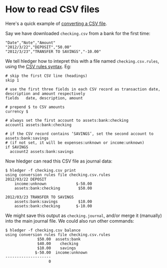 # How to read CSV files

Here's a quick example of [converting a CSV file](manual.html#csv-format).

Say we have downloaded `checking.csv` from a bank for the first time:
```csv
"Date","Note","Amount"
"2012/3/22","DEPOSIT","50.00"
"2012/3/23","TRANSFER TO SAVINGS","-10.00"
```

We tell hledger how to intepret this with a file named `checking.csv.rules`, using the [CSV rules syntax](manual.html#csv-format). Eg:
```rules
# skip the first CSV line (headings)
skip 1

# use the first three fields in each CSV record as transaction date, description and amount respectively
fields   date, description, amount

# prepend $ to CSV amounts
currency $

# always set the first account to assets:bank:checking
account1 assets:bank:checking

# if the CSV record contains ‘SAVINGS’, set the second account to assets:bank:savings
# (if not set, it will be expenses:unknown or income:unknown)
if SAVINGS
  account2 assets:bank:savings
```

Now hledger can read this CSV file as journal data:

```shell
$ hledger -f checking.csv print
using conversion rules file checking.csv.rules
2012/03/22 DEPOSIT
    income:unknown             $-50.00
    assets:bank:checking        $50.00

2012/03/23 TRANSFER TO SAVINGS
    assets:bank:savings         $10.00
    assets:bank:checking       $-10.00
```

We might save this output as `checking.journal`, and/or merge it (manually) into the main journal file.
We could also run other commands:
```shell
$ hledger -f checking.csv balance
using conversion rules file checking.csv.rules
              $50.00  assets:bank
              $40.00    checking
              $10.00    savings
             $-50.00  income:unknown
--------------------
                   0
```
